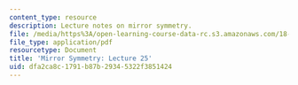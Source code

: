 ```yaml
---
content_type: resource
description: Lecture notes on mirror symmetry.
file: /media/https%3A/open-learning-course-data-rc.s3.amazonaws.com/18-969-topics-in-geometry-mirror-symmetry-spring-2009/dfa2ca8c1791b87b29345322f3851424_MIT18_969s09_lec25.pdf
file_type: application/pdf
resourcetype: Document
title: 'Mirror Symmetry: Lecture 25'
uid: dfa2ca8c-1791-b87b-2934-5322f3851424
---
```

